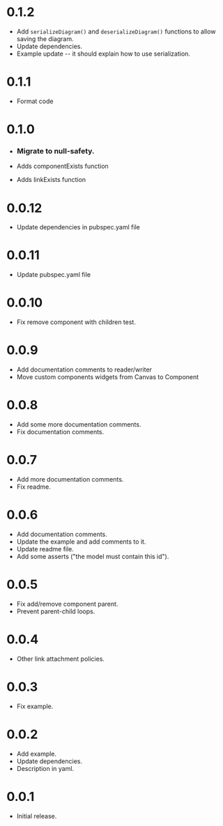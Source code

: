 # 0.1.2

* Add `serializeDiagram()` and `deserializeDiagram()` functions to allow saving the diagram.
* Update dependencies.
* Example update -- it should explain how to use serialization.

# 0.1.1

* Format code

# 0.1.0

* ### Migrate to null-safety.

* Adds componentExists function
* Adds linkExists function

# 0.0.12

* Update dependencies in pubspec.yaml file 

# 0.0.11

* Update pubspec.yaml file

# 0.0.10

* Fix remove component with children test.

# 0.0.9

* Add documentation comments to reader/writer
* Move custom components widgets from Canvas to Component

# 0.0.8

* Add some more documentation comments.
* Fix documentation comments.

# 0.0.7

* Add more documentation comments.
* Fix readme.

# 0.0.6

* Add documentation comments.
* Update the example and add comments to it.
* Update readme file.
* Add some asserts ("the model must contain this id").

# 0.0.5

* Fix add/remove component parent.
* Prevent parent-child loops.

# 0.0.4

* Other link attachment policies.

# 0.0.3

* Fix example.

# 0.0.2

* Add example.
* Update dependencies.
* Description in yaml.

# 0.0.1

* Initial release.